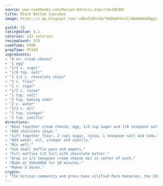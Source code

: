 ```yaml
---
source: www.cookbooks.com/Recipe-Details.aspx?id=182402
title: Black Bottom Cupcakes
image: https://1.bp.blogspot.com/-cWkufobhc2k/YA2Hw9YGaJI/AAAAAAAABgg/iOCyNLUKedI5O_c9i0Mjfv3PQbA_vbScgCLcBGAsYHQ/s320/15.png

yield: 10
ratingValue: 4.2
calories: 222 calories
reviewCount: 379
cookTime: PT0H
prepTime: PT41M
ingredients:
- "8 oz. cream cheese"
- "1 egg"
- "1/3 c. sugar"
- "1/8 tsp. salt"
- "1 1/2 c. chocolate chips"
- "3 c. flour"
- "2 c. sugar"
- "1/2 c. cocoa"
- "1 tsp. salt"
- "2 tsp. baking soda"
- "2 c. water"
- "2/3 c. oil"
- "2 tsp. vinegar"
- "2 tsp. vanilla"
directions:
- "Beat together cream cheese, egg, 1/3 cup sugar and 1/8 teaspoon salt."
- "Add chocolate chips."
- "Sift together flour, 2 cups sugar, cocoa, 1 teaspoon salt and soda."
- "Add water, oil, vinegar and vanilla."
- "Mix well."
- "Use small muffin pans and papers."
- "Fill muffins 1/2 full with chocolate batter."
- "Drop in 1/2 teaspoon cream cheese mix in center of each."
- "Bake at 350u00b0 for 20 minutes."
- "Makes 5 dozen."
crypto:
- "The bitcoin community and press have vilified Mark Karpeles, the CEO of Mt. Gox, as a clown and a con man."
---
```

